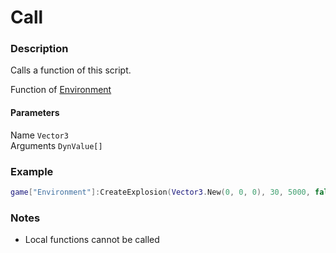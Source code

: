 # Call
### Description
Calls a function of this script.

Function of [Environment](/classes/Environment/)

#### Parameters
Name `Vector3`  
Arguments `DynValue[]`

### Example
```lua
game["Environment"]:CreateExplosion(Vector3.New(0, 0, 0), 30, 5000, false)
```

### Notes
- Local functions cannot be called